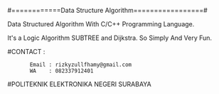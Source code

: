 #============Data Structure Algorithm=================#


Data Structured Algorithm With C/C++ Programming Language. 

It's a Logic Algorithm SUBTREE and Dijkstra. So Simply And Very Fun.


#CONTACT : 

           Email : rizkyzullfhamy@gmail.com
           WA    : 082337912401
           
#POLITEKNIK ELEKTRONIKA NEGERI SURABAYA

